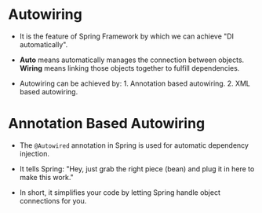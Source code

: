 # Autowiring
-	It is the feature of Spring Framework by which we can achieve "DI automatically".

-	**Auto** means automatically manages the connection between objects. **Wiring** means linking those objects together to fulfill dependencies.

-	Autowiring can be achieved by:
		1.	Annotation based autowiring.
		2.	XML based autowiring.
		
# Annotation Based Autowiring
-	The `@Autowired` annotation in Spring is used for automatic dependency injection.

-	It tells Spring: "Hey, just grab the right piece (bean) and plug it in here to make this work."

-	In short, it simplifies your code by letting Spring handle object connections for you.